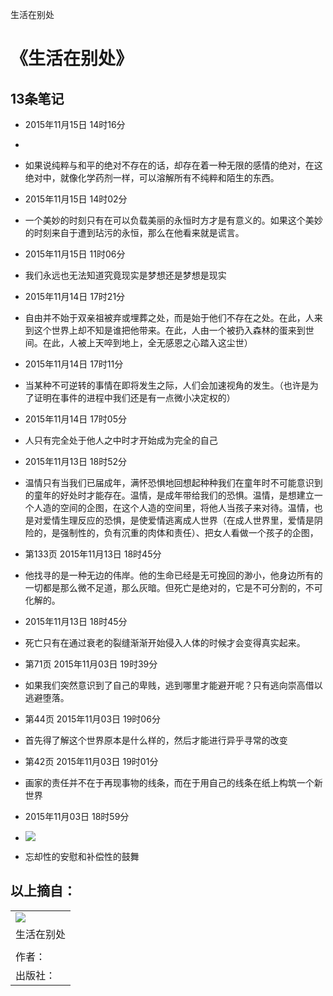 生活在别处

# 《生活在别处》

## 13条笔记

- 2015年11月15日 14时16分

-

- 如果说纯粹与和平的绝对不存在的话，却存在着一种无限的感情的绝对，在这绝对中，就像化学药剂一样，可以溶解所有不纯粹和陌生的东西。
- 2015年11月15日 14时02分
- 一个美妙的时刻只有在可以负载美丽的永恒时方才是有意义的。如果这个美妙的时刻来自于遭到玷污的永恒，那么在他看来就是谎言。
- 2015年11月15日 11时06分
- 我们永远也无法知道究竟现实是梦想还是梦想是现实
- 2015年11月14日 17时21分
- 自由并不始于双亲祖被弃或埋葬之处，而是始于他们不存在之处。在此，人来到这个世界上却不知是谁把他带来。在此，人由一个被扔入森林的蛋来到世间。在此，人被上天啐到地上，全无感恩之心踏入这尘世）
- 2015年11月14日 17时11分
- 当某种不可逆转的事情在即将发生之际，人们会加速视角的发生。（也许是为了证明在事件的进程中我们还是有一点微小决定权的）
- 2015年11月14日 17时05分
- 人只有完全处于他人之中时才开始成为完全的自己
- 2015年11月13日 18时52分
- 温情只有当我们已届成年，满怀恐惧地回想起种种我们在童年时不可能意识到的童年的好处时才能存在。温情，是成年带给我们的恐惧。温情，是想建立一个人造的空间的企图，在这个人造的空间里，将他人当孩子来对待。温情，也是对爱情生理反应的恐惧，是使爱情逃离成人世界（在成人世界里，爱情是阴险的，是强制性的，负有沉重的肉体和责任）、把女人看做一个孩子的企图，
- 第133页 2015年11月13日 18时45分
- 他找寻的是一种无边的伟岸。他的生命已经是无可挽回的渺小，他身边所有的一切都是那么微不足道，那么灰暗。但死亡是绝对的，它是不可分割的，不可化解的。
- 2015年11月13日 18时45分
- 死亡只有在通过衰老的裂缝渐渐开始侵入人体的时候才会变得真实起来。
- 第71页 2015年11月03日 19时39分
- 如果我们突然意识到了自己的卑贱，逃到哪里才能避开呢？只有逃向崇高借以逃避堕落。
- 第44页 2015年11月03日 19时06分
- 首先得了解这个世界原本是什么样的，然后才能进行异乎寻常的改变
- 第42页 2015年11月03日 19时01分
- 画家的责任并不在于再现事物的线条，而在于用自己的线条在纸上构筑一个新世界
- 2015年11月03日 18时59分
- ![](https://cdn.jsdelivr.net/gh/hjb2722404/myimg/20210102112740.png)
- 忘却性的安慰和补偿性的鼓舞

## 以上摘自：

|     |
| --- |
| ![](../_resources/020d6d7fb98b1183afc6189067fc84df.png) |
| 生活在别处 |
|     |
| 作者： |
| 出版社： |